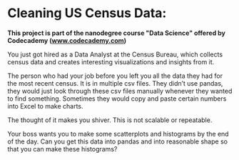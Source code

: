 # Cleaning US Census Data:

**This project is part of the nanodegree course "Data Science" offered by Codecademy (www.codecademy.com)**

You just got hired as a Data Analyst at the Census Bureau, which collects census data and creates interesting visualizations and insights from it.

The person who had your job before you left you all the data they had for the most recent census. It is in multiple csv files. They didn’t use pandas, they would just look through these csv files manually whenever they wanted to find something. Sometimes they would copy and paste certain numbers into Excel to make charts.

The thought of it makes you shiver. This is not scalable or repeatable.

Your boss wants you to make some scatterplots and histograms by the end of the day. Can you get this data into pandas and into reasonable shape so that you can make these histograms?
